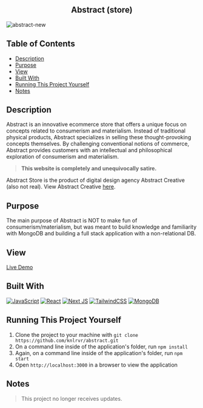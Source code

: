 <h2 align="center"> Abstract (store) </h2>

![abstract-new](https://user-images.githubusercontent.com/91632194/235236272-d957cdf4-3352-4417-b561-07ac65b18ec4.png)

## Table of Contents
- [Description](#description)
- [Purpose](#purpose)
- [View ](#view)
- [Built With](#built-with)
- [Running This Project Yourself ](#running-this-project-yourself)
- [Notes](#notes)

<a name="description"></a>
## Description
Abstract is an innovative ecommerce store that offers a unique focus on concepts related to consumerism and materialism. Instead of traditional physical products, Abstract specializes in selling these thought-provoking concepts themselves. By challenging conventional notions of commerce, Abstract provides customers with an intellectual and philosophical exploration of consumerism and materialism.

> **This website is completely and unequivocally satire.**

Abstract Store is the product of digital design agency Abstract Creative (also not real). View Abstract Creative [here](https://abstract-creative.vercel.app/).

<a name="purpose"></a>
## Purpose
The main purpose of Abstract is NOT to make fun of consumerism/materialism, but was meant to build knowledge and familiarity with MongoDB and building a full stack application with a non-relational DB. 

<a name="view"></a>
## View 
[Live Demo](https://abstract-knlrvr.vercel.app/)

<a name="built-with"></a>
## Built With
[![JavaScript](https://img.shields.io/badge/javascript-%23323330.svg?style=for-the-badge&logo=javascript&logoColor=%23F7DF1E)](https://developer.mozilla.org/en-US/docs/Web/JavaScript) [![React](https://img.shields.io/badge/react-%2320232a.svg?style=for-the-badge&logo=react&logoColor=%2361DAFB)](https://react.dev/) [![Next JS](https://img.shields.io/badge/Next-black?style=for-the-badge&logo=next.js&logoColor=white)](https://nextjs.org/) [![TailwindCSS](https://img.shields.io/badge/tailwindcss-%2338B2AC.svg?style=for-the-badge&logo=tailwind-css&logoColor=white)](https://tailwindcss.com/docs/installation) [![MongoDB](https://img.shields.io/badge/MongoDB-%234ea94b.svg?style=for-the-badge&logo=mongodb&logoColor=white)](https://www.mongodb.com/) 

<a name="running-this-project-yourself"></a>
## Running This Project Yourself 
1. Clone the project to your machine with `git clone https://github.com/knlrvr/abstract.git`
2. On a command line inside of the application's folder, run `npm install`
3. Again, on a command line inside of the application's folder, run `npm start`
4. Open `http://localhost:3000` in a browser to view the application

<a name="notes"></a>
## Notes
> This project no longer receives updates.  
